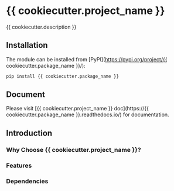# {{  cookiecutter.project_name }}

{{  cookiecutter.description }}

## Installation

The module can be installed from [PyPI](https://pypi.org/project/{{ cookiecutter.package_name }}/):

```bash
pip install {{ cookiecutter.package_name }}
```

## Document
Please visit [{{  cookiecutter.project_name }} doc](https://{{ cookiecutter.package_name }}.readthedocs.io/) for
documentation.

## Introduction

### Why Choose {{  cookiecutter.project_name }}?

### Features

### Dependencies
